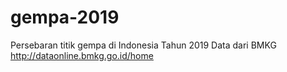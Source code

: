 # gempa-2019
 Persebaran titik gempa di Indonesia Tahun 2019
Data dari BMKG http://dataonline.bmkg.go.id/home
